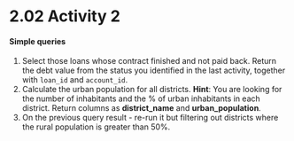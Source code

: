 # 2.02 Activity 2

#### Simple queries

1. Select those loans whose contract finished and not paid back. Return the debt value from the status you identified in the last activity, together with `loan_id` and `account_id`.
2. Calculate the urban population for all districts.
   **Hint**: You are looking for the number of inhabitants and the % of urban inhabitants in each district. Return columns as **district_name** and **urban_population**.
3. On the previous query result - re-run it but filtering out districts where the rural population is greater than 50%.
